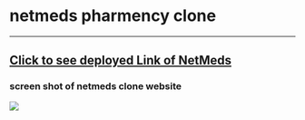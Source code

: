 # <h1>netmeds pharmency clone
  <hr> 
  <h2> <a href="https://bright-truffle-7e73b1.netlify.app"> Click to see deployed Link of NetMeds </a></h2>
  
  <h3> screen shot of netmeds clone website </h3>
  <img src ="https://github.com/prakash817/netmedspharmencyclone/blob/19508f3d7f4b74fde0931978f683c43e83e9efaa/netmeds%20ss.png" />
  
